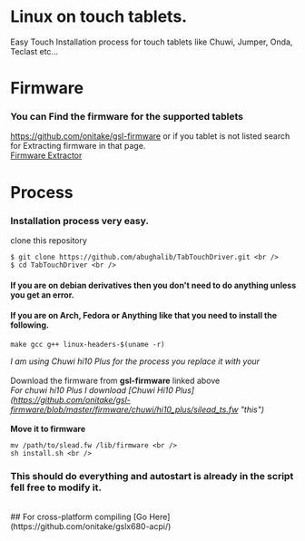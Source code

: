 # Linux on touch tablets.
Easy Touch Installation process for touch tablets like Chuwi, Jumper, Onda, Teclast etc...
# Firmware
### You can Find the firmware for the supported tablets
https://github.com/onitake/gsl-firmware
or if you tablet is not listed search for Extracting firmware in that page. <br />
[Firmware Extractor](https://github.com/jabjoe/sunxi-gslx680/)

# Process
### Installation process very easy.
clone this repository <br />
```
$ git clone https://github.com/abughalib/TabTouchDriver.git <br />
$ cd TabTouchDriver <br />
```
#### If you are on debian derivatives then you don't need to do anything unless you get an error.
#### If you are on Arch, Fedora or Anything like that you need to install the following.
```
make gcc g++ linux-headers-$(uname -r)
```
_I am using Chuwi hi10 Plus for the process you replace it with your_ <br />
<br />
Download the firmware from **gsl-firmware** linked above <br />
_For chuwi hi10 Plus I download [Chuwi Hi10 Plus] (https://github.com/onitake/gsl-firmware/blob/master/firmware/chuwi/hi10_plus/silead_ts.fw "this")_ <br />
<br />
**Move it to firmware** <br />
```
mv /path/to/slead.fw /lib/firmware <br />
sh install.sh <br />
```
### This should do everything and autostart is already in the script fell free to modify it.
<br />
## For cross-platform compiling [Go Here](https://github.com/onitake/gslx680-acpi/)
